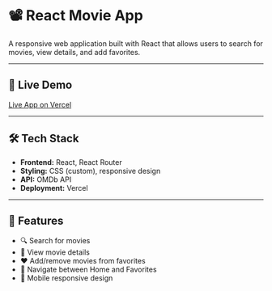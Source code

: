 # 📽️ React Movie App

A responsive web application built with React that allows users to search for movies, view details, and add favorites.

---

## 🔗 Live Demo

[Live App on Vercel](https://movies-hub-app.vercel.app/)  

---

## 🛠️ Tech Stack

- **Frontend:** React, React Router  
- **Styling:** CSS (custom), responsive design  
- **API:** OMDb API 
- **Deployment:** Vercel

---

## 🚀 Features

- 🔍 Search for movies  
- 📄 View movie details  
- ❤️ Add/remove movies from favorites  
- 🧭 Navigate between Home and Favorites  
- 📱 Mobile responsive design


